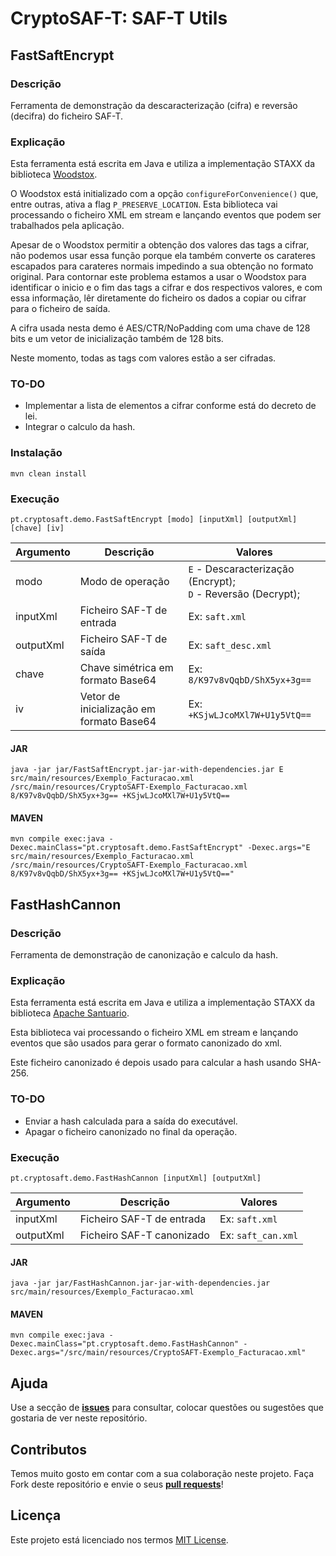# CryptoSAF-T: SAF-T Utils

## FastSaftEncrypt

### Descrição

Ferramenta de demonstração da descaracterização (cifra) e reversão (decifra) do ficheiro SAF-T.

### Explicação

Esta ferramenta está escrita em Java e utiliza a implementação STAXX da biblioteca [Woodstox](https://github.com/FasterXML/woodstox).

O Woodstox está initializado com a opção `configureForConvenience()` que, entre outras, ativa a flag `P_PRESERVE_LOCATION`.
Esta biblioteca vai processando o ficheiro XML em stream e lançando eventos que podem ser trabalhados pela aplicação.

Apesar de o Woodstox permitir a obtenção dos valores das tags a cifrar, não podemos usar essa função porque ela também converte os carateres escapados para carateres normais impedindo a sua obtenção no formato original.
Para contornar este problema estamos a usar o Woodstox para identificar o inicio e o fim das tags a cifrar e dos respectivos valores, e com essa informação, lêr diretamente do ficheiro os dados a copiar ou cifrar para o ficheiro de saída.

A cifra usada nesta demo é AES/CTR/NoPadding com uma chave de 128 bits e um vetor de inicialização também de 128 bits.

Neste momento, todas as tags com valores estão a ser cifradas.

### TO-DO

- Implementar a lista de elementos a cifrar conforme está do decreto de lei.
- Integrar o calculo da hash.

### Instalação

`mvn clean install`

### Execução

`pt.cryptosaft.demo.FastSaftEncrypt [modo] [inputXml] [outputXml] [chave] [iv]`

| Argumento | Descrição | Valores |
| ------ | ------ | ------ |
| modo | Modo de operação | `E` - Descaracterização (Encrypt);<br> `D` - Reversão (Decrypt); |
| inputXml | Ficheiro SAF-T de entrada | Ex: `saft.xml` |
| outputXml | Ficheiro SAF-T de saída | Ex: `saft_desc.xml` |
| chave | Chave simétrica em formato Base64 | Ex: `8/K97v8vQqbD/ShX5yx+3g==` |
| iv | Vetor de inicialização em formato Base64 | Ex: `+KSjwLJcoMXl7W+U1y5VtQ==` |

#### JAR

`java -jar jar/FastSaftEncrypt.jar-jar-with-dependencies.jar E src/main/resources/Exemplo_Facturacao.xml /src/main/resources/CryptoSAFT-Exemplo_Facturacao.xml 8/K97v8vQqbD/ShX5yx+3g== +KSjwLJcoMXl7W+U1y5VtQ==`

#### MAVEN

`mvn compile exec:java -Dexec.mainClass="pt.cryptosaft.demo.FastSaftEncrypt" -Dexec.args="E src/main/resources/Exemplo_Facturacao.xml /src/main/resources/CryptoSAFT-Exemplo_Facturacao.xml 8/K97v8vQqbD/ShX5yx+3g== +KSjwLJcoMXl7W+U1y5VtQ=="`

## FastHashCannon

### Descrição

Ferramenta de demonstração de canonização e calculo da hash.

### Explicação

Esta ferramenta está escrita em Java e utiliza a implementação STAXX da biblioteca [Apache Santuario](https://santuario.apache.org/).

Esta biblioteca vai processando o ficheiro XML em stream e lançando eventos que são usados para gerar o formato canonizado do xml.

Este ficheiro canonizado é depois usado para calcular a hash usando SHA-256.

### TO-DO

- Enviar a hash calculada para a saída do executável.
- Apagar o ficheiro canonizado no final da operação.

### Execução

`pt.cryptosaft.demo.FastHashCannon [inputXml] [outputXml]`

| Argumento | Descrição | Valores |
| ------ | ------ | ------ |
| inputXml | Ficheiro SAF-T de entrada | Ex: `saft.xml` |
| outputXml | Ficheiro SAF-T canonizado | Ex: `saft_can.xml` |

#### JAR

`java -jar jar/FastHashCannon.jar-jar-with-dependencies.jar src/main/resources/Exemplo_Facturacao.xml`

#### MAVEN

`mvn compile exec:java -Dexec.mainClass="pt.cryptosaft.demo.FastHashCannon" -Dexec.args="/src/main/resources/CryptoSAFT-Exemplo_Facturacao.xml"`

## Ajuda

Use a secção de [**issues**](https://github.com/assoft-portugal/CryptoSAF-T-SAF-T-Utils/issues) para consultar, colocar questões ou sugestões que gostaria de ver neste repositório.

## Contributos

Temos muito gosto em contar com a sua colaboração neste projeto. Faça Fork deste repositório e envie o seus [**pull requests**](https://github.com/assoft-portugal/CryptoSAF-T-SAF-T-Utils/pulls)!

## Licença

Este projeto está licenciado nos termos [MIT License](https://github.com/assoft-portugal/CryptoSAF-T-SAF-T-Utils/blob/main/LICENSE).
